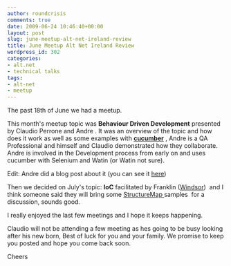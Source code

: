 ```yaml
---
author: roundcrisis
comments: true
date: 2009-06-24 10:46:40+00:00
layout: post
slug: june-meetup-alt-net-ireland-review
title: June Meetup Alt Net Ireland Review
wordpress_id: 302
categories:
- alt.net
- technical talks
tags:
- alt-net
- meetup
---
```


The past 18th of June we had a meetup.

This month's meetup topic was **Behaviour Driven Development** presented by Claudio Perrone and Andre . It was an overview of the topic and how does it work as well as some examples with **[cucumber](http://cukes.info/)** , Andre is a QA Professional and himself and Claudio demonstrated how they collaborate. Andre is involved in the Development process from early on and uses cucumber with Selenium and Watin (or Watin not sure).

Edit: Andre did a blog post about it (you can see it [here](http://dublinalt.net/2009/06/23/cucumber/))

Then we decided on July's topic: **IoC** facilitated by Franklin ([Windsor](http://castleproject.org/container/index.html))  and I think someone said they will bring some [ StructureMap ](http://structuremap.sourceforge.net/Default.htm)samples  for a discussion, sounds good.

I really enjoyed the last few meetings and I hope it keeps happening.

Claudio will not be attending a few meeting as hes going to be busy looking after his new born, Best of luck for you and your family. We promise to keep you posted and hope you come back soon.

Cheers
